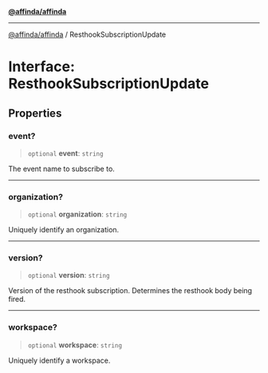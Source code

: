 [**@affinda/affinda**](../README.md)

***

[@affinda/affinda](../globals.md) / ResthookSubscriptionUpdate

# Interface: ResthookSubscriptionUpdate

## Properties

### event?

> `optional` **event**: `string`

The event name to subscribe to.

***

### organization?

> `optional` **organization**: `string`

Uniquely identify an organization.

***

### version?

> `optional` **version**: `string`

Version of the resthook subscription. Determines the resthook body being fired.

***

### workspace?

> `optional` **workspace**: `string`

Uniquely identify a workspace.
